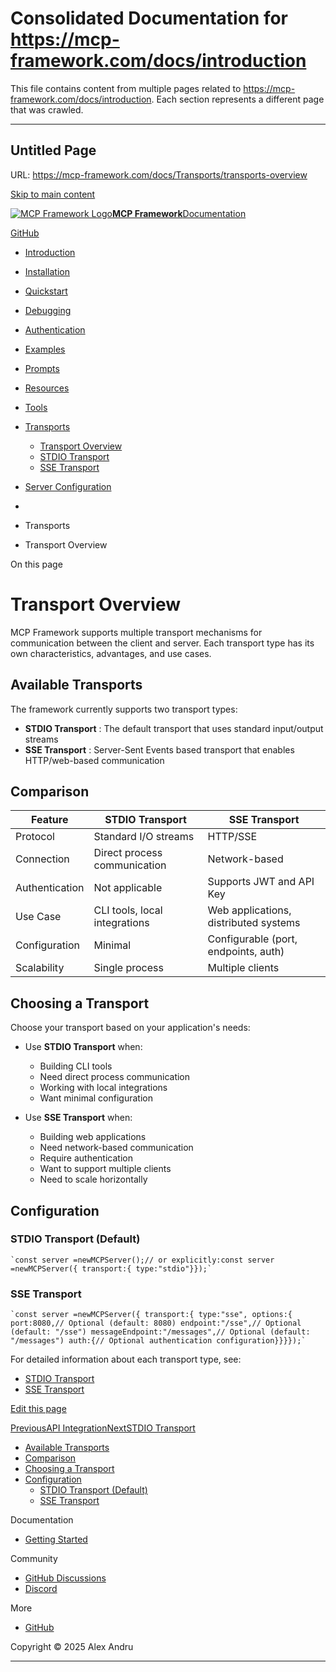 # Consolidated Documentation for https://mcp-framework.com/docs/introduction

This file contains content from multiple pages related to https://mcp-framework.com/docs/introduction.
Each section represents a different page that was crawled.

---


## Untitled Page
URL: https://mcp-framework.com/docs/Transports/transports-overview

[Skip to main content](#__docusaurus_skipToContent_fallback)

[![MCP Framework Logo](/img/logo.svg)**MCP Framework**](/)[Documentation](/docs/introduction)

[GitHub](https://github.com/QuantGeekDev/mcp-framework)

  * [Introduction](/docs/introduction)
  * [Installation](/docs/installation)
  * [Quickstart](/docs/quickstart)
  * [Debugging](/docs/debugging)
  * [Authentication](#)

  * [Examples](#)

  * [Prompts](#)

  * [Resources](#)

  * [Tools](#)

  * [Transports](#)

    * [Transport Overview](/docs/Transports/transports-overview)
    * [STDIO Transport](/docs/Transports/stdio-transport)
    * [SSE Transport](/docs/Transports/sse)
  * [Server Configuration](/docs/server-configuration)



  * [](/)
  * Transports
  * Transport Overview



On this page

# Transport Overview

MCP Framework supports multiple transport mechanisms for communication between the client and server. Each transport type has its own characteristics, advantages, and use cases.

## Available Transports[​](#available-transports "Direct link to Available Transports")

The framework currently supports two transport types:

  * **STDIO Transport** : The default transport that uses standard input/output streams
  * **SSE Transport** : Server-Sent Events based transport that enables HTTP/web-based communication



## Comparison[​](#comparison "Direct link to Comparison")

Feature| STDIO Transport| SSE Transport  
---|---|---  
Protocol| Standard I/O streams| HTTP/SSE  
Connection| Direct process communication| Network-based  
Authentication| Not applicable| Supports JWT and API Key  
Use Case| CLI tools, local integrations| Web applications, distributed systems  
Configuration| Minimal| Configurable (port, endpoints, auth)  
Scalability| Single process| Multiple clients  
  
## Choosing a Transport[​](#choosing-a-transport "Direct link to Choosing a Transport")

Choose your transport based on your application's needs:

  * Use **STDIO Transport** when:

    * Building CLI tools
    * Need direct process communication
    * Working with local integrations
    * Want minimal configuration
  * Use **SSE Transport** when:

    * Building web applications
    * Need network-based communication
    * Require authentication
    * Want to support multiple clients
    * Need to scale horizontally



## Configuration[​](#configuration "Direct link to Configuration")

### STDIO Transport (Default)[​](#stdio-transport-default "Direct link to STDIO Transport \(Default\)")

```
`const server =newMCPServer();// or explicitly:const server =newMCPServer({ transport:{ type:"stdio"}});`
```

### SSE Transport[​](#sse-transport "Direct link to SSE Transport")

```
`const server =newMCPServer({ transport:{ type:"sse", options:{ port:8080,// Optional (default: 8080) endpoint:"/sse",// Optional (default: "/sse") messageEndpoint:"/messages",// Optional (default: "/messages") auth:{// Optional authentication configuration}}}});`
```

For detailed information about each transport type, see:

  * [STDIO Transport](/docs/Transports/stdio-transport)
  * [SSE Transport](/docs/Transports/sse)



[Edit this page](https://github.com/QuantGeekDev/mcp-framework/tree/main/docs/Transports/overview.md)

[PreviousAPI Integration](/docs/Tools/api-integration)[NextSTDIO Transport](/docs/Transports/stdio-transport)

  * [Available Transports](#available-transports)
  * [Comparison](#comparison)
  * [Choosing a Transport](#choosing-a-transport)
  * [Configuration](#configuration)
    * [STDIO Transport (Default)](#stdio-transport-default)
    * [SSE Transport](#sse-transport)



Documentation

  * [Getting Started](/docs/introduction)



Community

  * [GitHub Discussions](https://github.com/QuantGeekDev/mcp-framework/discussions)
  * [Discord](https://discord.gg/kqjRdn3T)



More

  * [GitHub](https://github.com/QuantGeekDev/mcp-framework)



Copyright © 2025 Alex Andru 


---

